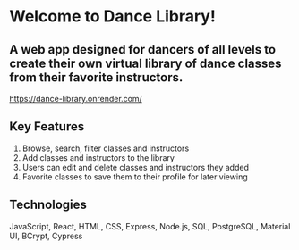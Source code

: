# Welcome to Dance Library! 

## A web app designed for dancers of all levels to create their own virtual library of dance classes from their favorite instructors. 

https://dance-library.onrender.com/

## Key Features

1. Browse, search, filter classes and instructors
2. Add classes and instructors to the library
3. Users can edit and delete classes and instructors they added
4. Favorite classes to save them to their profile for later viewing

## Technologies

JavaScript, React, HTML, CSS, Express, Node.js, SQL, PostgreSQL, Material UI, BCrypt, Cypress
